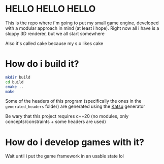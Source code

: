 # HELLO HELLO HELLO

This is the repo where i'm going to put my small game engine, developed with a modular approach in mind (at least i hope).
Right now all i have is a sloppy 3D renderer, but we all start somewhere

Also it's called cake because my s.o likes cake

# How do i build it?
```bash
mkdir build 
cd build
cmake ..
make
```

Some of the headers of this program (specifically the ones in the `generated_headers` folder) are generated using the 
[Katsu](https://github.com/Crax97/katsu) generator

Be wary that this project requires c++20 (no modules, only concepts/constraints + some headers are used)

# How do i develop games with it?
Wait until i put the game framework in an usable state lol